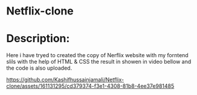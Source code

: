 # Netflix-clone

# Description:

Here i have tryed to created the copy of Nerflix website with my forntend slils with the help of HTML & CSS
the result in showen in video bellow and the code is also uploaded.




https://github.com/Kashifhussainjamali/Netflix-clone/assets/161131295/cd379374-f3e1-4308-81b8-4ee37e981485
